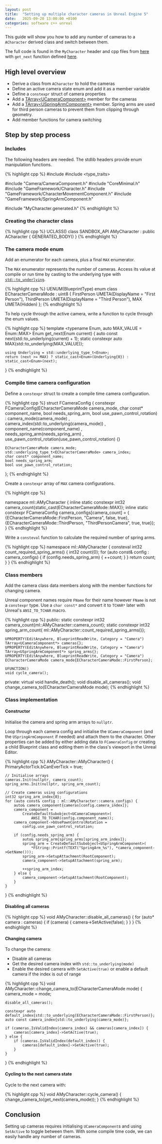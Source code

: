 ```yaml
---
layout: post
title:  "Setting up multiple character cameras in Unreal Engine 5"
date:   2025-09-20 13:00:00 +0100
categories: software c++ unreal
---
```


This guide will show you how to add any number of cameras to a `ACharacter` derived class and switch between them.

The full code is found in the `MyCharacter` header and cpp files from [here](https://github.com/nukethebees/ue5_sandbox/tree/0032080ed8630835b34fac62e39ab54e575fd4fd/Source/Sandbox/characters) with `get_next` function defined [here](https://github.com/nukethebees/ue5_sandbox/blob/0032080ed8630835b34fac62e39ab54e575fd4fd/Source/Sandbox/utilities/enums.h).

## High level overview

* Derive a class from `ACharacter` to hold the cameras
* Define an active camera state enum and add it as a member variable
* Define a `constexpr` struct of camera properties
* Add a [TArray\<UCameraComponent\>](https://dev.epicgames.com/documentation/en-us/unreal-engine/API/Runtime/Engine/Camera/UCameraComponent) member for the cameras
* Add a [TArray\<USpringArmComponent\>](https://dev.epicgames.com/documentation/en-us/unreal-engine/API/Runtime/Engine/GameFramework/USpringArmComponent) member. Spring arms are used for third person cameras to prevent them from clipping through geometry.
* Add member functions for camera switching

## Step by step process

### Includes

The following headers are needed.
The stdlib headers provide enum manipulation functions.

{% highlight cpp %}
#include <utility>
#include <type_traits>

#include "Camera/CameraComponent.h" 
#include "CoreMinimal.h"
#include "GameFramework/Character.h"
#include "GameFramework/CharacterMovementComponent.h"
#include "GameFramework/SpringArmComponent.h"

#include "MyCharacter.generated.h"
{% endhighlight %}

### Creating the character class

{% highlight cpp %}
UCLASS()
class SANDBOX_API AMyCharacter
    : public ACharacter {
    GENERATED_BODY()
}
{% endhighlight %}

### The camera mode enum

Add an enumerator for each camera, plus a final `MAX` enumerator.

The `MAX` enumerator represents the number of cameras.
Access its value at compile or run time by casting to the underlying type with [`std::to_underlying`](https://en.cppreference.com/w/cpp/utility/to_underlying.html).

{% highlight cpp %}
UENUM(BlueprintType)
enum class ECharacterCameraMode : uint8 {
    FirstPerson UMETA(DisplayName = "First Person"),
    ThirdPerson UMETA(DisplayName = "Third Person"),
    MAX UMETA(Hidden)
};
{% endhighlight %}

To help cycle through the active camera, write a function to cycle through the enum values.

{% highlight cpp %}
template <typename Enum, auto MAX_VALUE = Enum::MAX>
Enum get_next(Enum current) {
    auto const next{std::to_underlying(current) + 1};
    static constexpr auto MAX{std::to_underlying(MAX_VALUE)};

    using Underlying = std::underlying_type_t<Enum>;
    return (next >= MAX) ? static_cast<Enum>(Underlying{0}) : static_cast<Enum>(next);
}
{% endhighlight %}

### Compile time camera configuration

Define a `constexpr` struct to create a compile time camera configuration.

{% highlight cpp %}
struct FCameraConfig {
    constexpr FCameraConfig(ECharacterCameraMode camera_mode,
                            char const* component_name,
                            bool needs_spring_arm,
                            bool use_pawn_control_rotation)
        : camera_mode(camera_mode)
        , camera_index(std::to_underlying(camera_mode))
        , component_name(component_name)
        , needs_spring_arm(needs_spring_arm)
        , use_pawn_control_rotation(use_pawn_control_rotation) {}

    ECharacterCameraMode camera_mode;
    std::underlying_type_t<ECharacterCameraMode> camera_index;
    char const* component_name;
    bool needs_spring_arm;
    bool use_pawn_control_rotation;
};
{% endhighlight %}

Create a `constexpr` array of `MAX` camera configurations.

{% highlight cpp %}

namespace ml::AMyCharacter {
inline static constexpr int32 camera_count{static_cast<int32>(ECharacterCameraMode::MAX)};
inline static constexpr FCameraConfig camera_configs[camera_count] = {
    {ECharacterCameraMode::FirstPerson, "Camera", false, true},
    {ECharacterCameraMode::ThirdPerson, "ThirdPersonCamera", true, true}};
}
{% endhighlight %}

Write a `consteval` function to calculate the required number of spring arms.

{% highlight cpp %}
namespace ml::AMyCharacter {
consteval int32 count_required_spring_arms() {
    int32 count{0};
    for (auto const& config : camera_configs) {
        if (config.needs_spring_arm) {
            ++count;
        }
    }
    return count;
}
}
{% endhighlight %}

### Class members

Add the camera class data members along with the member functions for changing camera.

Unreal component names require `FName` for their name however `FName` is not a `constexpr` type.
Use a `char const*` and convert it to `TCHAR*` later with Unreal's `ANSI_TO_TCHAR` macro.

{% highlight cpp %}
  public:
    static constexpr int32 camera_count{ml::AMyCharacter::camera_count};
    static constexpr int32 spring_arm_count{
        ml::AMyCharacter::count_required_spring_arms()};

    UPROPERTY(EditAnywhere, BlueprintReadWrite, Category = "Camera")
    TArray<UCameraComponent*> cameras{};
    UPROPERTY(EditAnywhere, BlueprintReadWrite, Category = "Camera")
    TArray<USpringArmComponent*> spring_arms{};
    UPROPERTY(EditAnywhere, BlueprintReadWrite, Category = "Camera")
    ECharacterCameraMode camera_mode{ECharacterCameraMode::FirstPerson};

    UFUNCTION()
    void cycle_camera();
  private:
    virtual void handle_death();
    void disable_all_cameras();
    void change_camera_to(ECharacterCameraMode mode);
{% endhighlight %}

### Class implementation

#### Constructor

Initialise the camera and spring arm arrays to `nullptr`.

Loop through each camera config and initialise the `UCameraComponent` (and the `USpringArmComponent` if needed) and attach them to the character.
Other properties can be added by either adding data to `FCameraConfig` or creating a child Blueprint class and editing them in the class's viewport in the Unreal Editor.

{% highlight cpp %}
AMyCharacter::AMyCharacter() {
    PrimaryActorTick.bCanEverTick = true;

    // Initialise arrays
    cameras.Init(nullptr, camera_count);
    spring_arms.Init(nullptr, spring_arm_count);

    // Create cameras using configurations
    int32 spring_arm_index{0};
    for (auto const& config : ml::AMyCharacter::camera_configs) {
        auto& camera_component{cameras[config.camera_index]};
        camera_component = 
            CreateDefaultSubobject<UCameraComponent>(
                ANSI_TO_TCHAR(config.component_name));
        camera_component->bUsePawnControlRotation = 
            config.use_pawn_control_rotation;

        if (config.needs_spring_arm) {
            auto& spring_arm{spring_arms[spring_arm_index]};
            spring_arm = CreateDefaultSubobject<USpringArmComponent>(
                *FString::Printf(TEXT("SpringArm_%s"), *camera_component->GetName()));
            spring_arm->SetupAttachment(RootComponent);
            camera_component->SetupAttachment(spring_arm);

            ++spring_arm_index;
        } else {
            camera_component->SetupAttachment(RootComponent);
        }
    }
}
{% endhighlight %}

#### Disabling all cameras

{% highlight cpp %}
void AMyCharacter::disable_all_cameras() {
    for (auto* camera : cameras) {
        if (camera) {
            camera->SetActive(false);
        }
    }
}
{% endhighlight %}

#### Changing camera

To change the camera:

* Disable all cameras
* Get the desired camera index with `std::to_underlying(mode)`
* Enable the desired camera with `SetActive(true)` or enable a default camera if the index is out of range

{% highlight cpp %}
void AMyCharacter::change_camera_to(ECharacterCameraMode mode) {
    camera_mode = mode;

    disable_all_cameras();

    constexpr auto default_index{std::to_underlying(ECharacterCameraMode::FirstPerson)};
    auto const camera_index{std::to_underlying(camera_mode)};

    if (cameras.IsValidIndex(camera_index) && cameras[camera_index]) {
        cameras[camera_index]->SetActive(true);
    } else {
        if (cameras.IsValidIndex(default_index)) {
            cameras[default_index]->SetActive(true);
        }
    }
}
{% endhighlight %}

#### Cycling to the next camera state

Cycle to the next camera with:

{% highlight cpp %}
void AMyCharacter::cycle_camera() {
    change_camera_to(get_next(camera_mode));
}
{% endhighlight %}

## Conclusion

Setting up cameras requires initialising `UCameraComponent`s and using `SetActive` to toggle between them.
With some compile time code, we can easily handle any number of cameras.